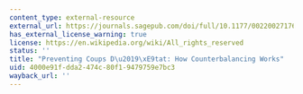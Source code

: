 ```yaml
---
content_type: external-resource
external_url: https://journals.sagepub.com/doi/full/10.1177/0022002717692652
has_external_license_warning: true
license: https://en.wikipedia.org/wiki/All_rights_reserved
status: ''
title: "Preventing Coups D\u2019\xE9tat: How Counterbalancing Works"
uid: 4000e91f-dda2-474c-80f1-9479759e7bc3
wayback_url: ''
---
```

